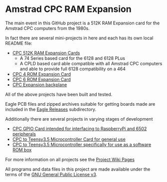# Amstrad CPC RAM Expansion

The main event in this GitHub project is a 512K RAM Expansion card for the Amstrad CPC computers from the 1980s.

In fact there are several mini-projects in here and each has its own local README file:

  * [CPC 512K RAM Expansion Cards](https://github.com/revaldinho/cpc_ram_expansion/blob/master/cpc_ram_expansion/README.md)
    * A 74 Series based card for the 6128 and 6128 PLus
    * A CPLD based card able compatible with all Amstrad CPC computers and able to provide full 6128 compatibility on a 464
  * [CPC 4 ROM Expansion Card](https://github.com/revaldinho/cpc_ram_expansion/blob/master/cpc_fourrom/README.md )
  * [CPC 6 ROM Expansion Card](https://github.com/revaldinho/cpc_ram_expansion/blob/master/cpc_sixrom/README.md )
  * [CPC Expansion backplane](https://github.com/revaldinho/cpc_ram_expansion/blob/master/cpc_backplane/README.md "CPC 3 and 4 slot expansion backplanes")

All of the above projects have been built and tested.

Eagle PCB files and zipped archives suitable for getting boards made are included in the  [Eagle Releases](https://github.com/revaldinho/cpc_ram_expansion/blob/master/eagle_releases) subdirectory.

Additionally there are several projects in varying stages of development

* [CPC GPIO Card intended for interfacing to RaspberryPi and 6502 peripherals](https://github.com/revaldinho/cpc_ram_expansion/blob/master/cpc_6502/README.md )
* [CPC to Teensy3.5 Microcontroller Card for general use](https://github.com/revaldinho/cpc_ram_expansion/blob/master/t35_cpld_mfc/README.md )
* [CPC to Teensy3.5 Microcontroller specifically for use as a software ROM box](https://github.com/revaldinho/cpc_ram_expansion/blob/master/t35_cpld_mfc/README.md )        

For more information on all projects see the [Project Wiki Pages](http://www.github.com/revaldinho/cpc_ram_expansion/wiki)

All programs and data files in this project are made available under the terms of the [GNU General Public License v3](https://github.com/revaldinho/cpc_ram_expansion/blob/master/LICENSE).
